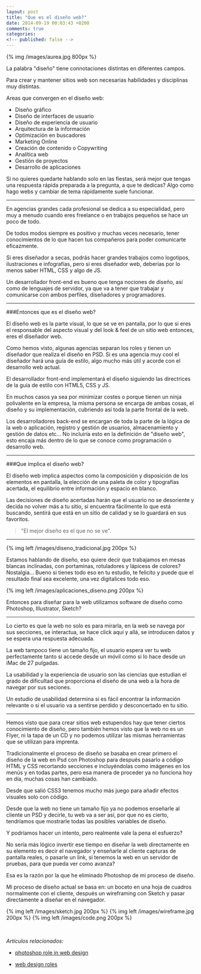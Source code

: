 ```yaml
---
layout: post
title: "Que es el diseño web?"
date: 2014-09-19 00:03:43 +0200
comments: true
categories: 
<!-- published: false -->
---
```


<!--more-->

{% img /images/aurea.jpg 800px %}

La palabra "diseño" tiene connotaciones distintas en diferentes campos.

Para crear y mantener sitios web son necesarias habilidades y disciplinas muy distintas.

Areas que convergen en el diseño web:

+ Diseño gráfico
+ Diseño de interfaces de usuario
+ Diseño de experiencia de usuario
+ Arquitectura de la información
+ Optimización en buscadores
+ Marketing Online
+ Creación de contenido o Copywriting
+ Analítica web
+ Gestión de proyectos
+ Desarrollo de aplicaciones

Si no quieres quedarte hablando solo en las fiestas, será mejor que tengas una respuesta rápida preparada a la pregunta, a que te dedicas?  Algo como hago webs y cambiar de tema rápidamente suele funcionar.

<hr>

En agencias grandes cada profesional se dedica a su especialidad, pero muy a menudo cuando eres freelance o en trabajos pequeños se hace un poco de todo.

De todos modos siempre es positivo y muchas veces necesario, tener conocimientos de lo que hacen tus compañeros para poder comunicarte eficazmente.

Si eres diseñador a secas, podrás hacer grandes trabajos como logotipos, ilustraciones e infografías, pero si eres diseñador web, deberías por lo menos saber HTML, CSS y algo de JS.

Un desarrollador front-end es bueno que tenga nociones de diseño, así como de lenguajes de servidor, ya que va a tener que trabajar y comunicarse con ambos perfiles, diseñadores y programadores.

<hr>

###Entonces que es el diseño web?

El diseño web es la parte visual, lo que se ve en pantalla, por lo que si eres el responsable del aspecto visual y del look & feel de un sitio web entonces, eres el diseñador web.

Como hemos visto, algunas agencias separan los roles y tienen un diseñador que realiza el diseño en PSD.
Si es una agencia muy cool el diseñador hará una guía de estilo, algo mucho más útil y acorde con el desarrollo web actual.

El desarrollador front-end implementará el diseño siguiendo las directrices de la guía de estilo con HTML5, CSS y JS.

En muchos casos ya sea por minimizar costes o porque tienen un ninja polivalente en la empresa, la misma persona se encarga de ambas cosas, el diseño y su implementación, cubriendo así toda la parte frontal de la web.

Los desarrolladores back-end se encargan de toda la parte de la lógica de la web o aplicación, registro y gestión de usuarios, almacenamiento y gestión de datos etc...
No incluiría esto en la definición de "diseño web", esto encaja más dentro de lo que se conoce como programación o desarrollo web.

<hr>

###Que implica el diseño web?

El diseño web implica aspectos como la composición y disposición de los elementos en pantalla, la elección de una paleta de color y tipografías acertada, el equilibrio entre información y espacio en blanco.

Las decisiones de diseño acertadas harán que el usuario no se desoriente y decida no volver más a tu sitio, si encuentra fácilmente lo que está buscando,  sentirá que está en un sitio de calidad y se lo guardará en sus favoritos.


> "El mejor diseño es el que no se ve".

<hr>

{% img left /images/diseno_tradicional.jpg 200px %}

Estamos hablando de diseño, eso quiere decir que trabajamos en mesas blancas inclinadas, con portaminas, rotuladores y lápicess de colores? Nostalgia...
Bueno si tienes todo eso en tu estudio, te felicito y puede que el resultado final sea excelente, una vez digitalices todo eso.

<div class="clearfix"></div>

{% img left /images/aplicaciones_diseno.png 200px %}

Entonces para diseñar para la web utilizamos software de diseño como Photoshop, Illustrator, Sketch?

<div class="clearfix"></div>

<hr>

Lo cierto es que la web no solo es para mirarla, en la web se navega por sus secciones, se interactua, se hace click aquí y allá, se introducen datos y se espera una respuesta adecuada.

La web tampoco tiene un tamaño fijo, el usuario espera ver tu web perfectamente tanto si accede desde un móvil como si lo hace desde un iMac de 27 pulgadas.

La usabilidad y la experiencia de usuario son las ciencias que estudian el grado de dificultad que proporciona el diseño de una web a la hora de navegar por sus seciones.

Un estudio de usabilidad determina si es fácil encontrar la información relevante o si el usuario va a sentirse perdido y desconcertado en tu sitio.

<hr>

Hemos visto que para crear sitios web estupendos hay que tener ciertos conocimiento de diseño, pero también hemos visto que la web no es un Flyer, ni la tapa de un CD y no podemos utilizar las mismas herramientas que se utilizan para imprenta.

Tradicionalmente el proceso de diseño se basaba en crear primero el diseño de la web en Psd con Photoshop para después pasarlo a código HTML y CSS recortando secciones e incluyéndolas como imágenes en los menús y en todas partes, pero esa manera de proceder ya no funciona hoy en día, muchas cosas han cambiado. 

Desde que salió CSS3 tenemos mucho más juego para añadir efectos visuales solo con código.

Desde que la web no tiene un tamaño fijo ya no podemos enseñarle al cliente un PSD y decirle, tu web va a ser así, por que no es cierto, tendríamos que mostrarle todas las posibles variables de diseño. 

Y podríamos hacer un intento, pero realmente vale la pena el esfuerzo?

No sería más lógico invertir ese tiempo en diseñar la web directamente en su elemento es decir el navegador y enseñarle al cliente capturas de pantalla reales, o pasarle un link, si tenemos la web en un servidor de pruebas, para que pueda ver como avanza?


Esa es la razón por la que he eliminado Photoshop de mi proceso de diseño.

Mi proceso de diseño actual se basa en: un boceto en una hoja de cuadros normalmente con el cliente, después un wireframing con Sketch y pasar directamente a diseñar en el navegador.

{% img left /images/sketch.jpg 200px %}
{% img left /images/wireframe.jpg 200px %}
{% img left /images/code.png 200px %}

<div class="clearfix"></div>
<br>

*Artículos relacionados:*

+ [photoshop role in web design](http://design.tutsplus.com/articles/photoshop-role-in-web-design--psd-25137)

+ [web design roles](http://dotjay.co.uk/2004/11/web-design-roles)
